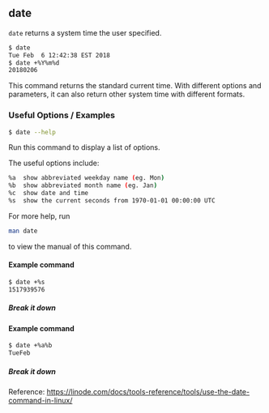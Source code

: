 ---
---

date
-------
<!-- one line explanation would go here -->
`date` returns a system time the user specified.
<!-- minimal example -->
~~~ bash
$ date
Tue Feb  6 12:42:38 EST 2018
$ date +%Y%m%d
20180206
~~~

<!--more-->

This command returns the standard current time. With different options and parameters, it can also return other system time with different formats.

### Useful Options / Examples

~~~ bash
$ date --help
~~~
Run this command to display a list of options.

The useful options include:

~~~ bash
%a  show abbreviated weekday name (eg. Mon)
%b  show abbreviated month name (eg. Jan)
%c  show date and time
%s  show the current seconds from 1970-01-01 00:00:00 UTC
~~~

For more help, run
~~~ bash
man date
~~~
to view the manual of this command.

#### Example command

~~~ bash
$ date +%s
1517939576
~~~

##### Break it down

#### Example command

~~~ bash
$ date +%a%b
TueFeb
~~~

##### Break it down

Reference: https://linode.com/docs/tools-reference/tools/use-the-date-command-in-linux/
